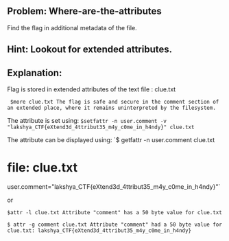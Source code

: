
## Problem: Where-are-the-attributes
Find the flag in additional metadata of the file.

## Hint: Lookout for extended attributes.

## Explanation:

Flag is stored in extended attributes of the text file : clue.txt

` $more clue.txt
The flag is safe and secure in the comment section of an extended place, where it remains uninterpreted by the filesystem.`

The attribute is set using:
`$setfattr -n user.comment -v "lakshya_CTF{eXtend3d_4ttribut35_m4y_c0me_in_h4ndy}" clue.txt`

The attribute can be displayed using:
`$ getfattr -n user.comment clue.txt
# file: clue.txt
user.comment="lakshya_CTF{eXtend3d_4ttribut35_m4y_c0me_in_h4ndy}"`

or

`$attr -l clue.txt
Attribute "comment" has a 50 byte value for clue.txt`

`$ attr -g comment clue.txt
Attribute "comment" had a 50 byte value for clue.txt:
lakshya_CTF{eXtend3d_4ttribut35_m4y_c0me_in_h4ndy}`
